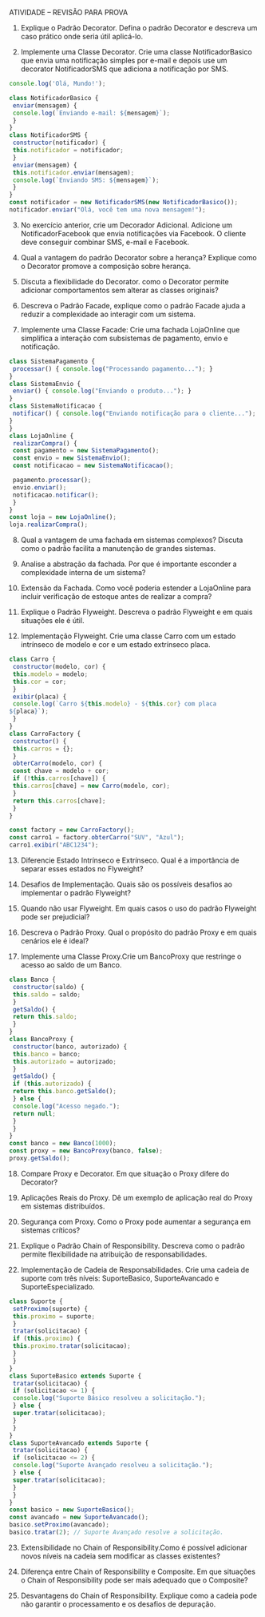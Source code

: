 ATIVIDADE – REVISÃO PARA PROVA
1. Explique o Padrão Decorator. Defina o padrão Decorator e descreva um caso prático onde seria
útil aplicá-lo.

2. Implemente uma Classe Decorator. Crie uma classe NotificadorBasico que envia uma
notificação simples por e-mail e depois use um decorator NotificadorSMS que adiciona a
notificação por SMS.

```javascript
console.log('Olá, Mundo!');

class NotificadorBasico {
 enviar(mensagem) {
 console.log(`Enviando e-mail: ${mensagem}`);
 }
}
class NotificadorSMS {
 constructor(notificador) {
 this.notificador = notificador;
 }
 enviar(mensagem) {
 this.notificador.enviar(mensagem);
 console.log(`Enviando SMS: ${mensagem}`);
 }
}
const notificador = new NotificadorSMS(new NotificadorBasico());
notificador.enviar("Olá, você tem uma nova mensagem!");
```

3. No exercício anterior, crie um Decorador Adicional. Adicione um NotificadorFacebook que envia
notificações via Facebook. O cliente deve conseguir combinar SMS, e-mail e Facebook.

4. Qual a vantagem do padrão Decorator sobre a herança? Explique como o Decorator promove a
composição sobre herança.

5. Discuta a flexibilidade do Decorator. como o Decorator permite adicionar comportamentos sem
alterar as classes originais?

6. Descreva o Padrão Facade, explique como o padrão Facade ajuda a reduzir a complexidade ao
interagir com um sistema.

7. Implemente uma Classe Facade: Crie uma fachada LojaOnline que simplifica a interação com
subsistemas de pagamento, envio e notificação.

```javascript
class SistemaPagamento {
 processar() { console.log("Processando pagamento..."); }
}
class SistemaEnvio {
 enviar() { console.log("Enviando o produto..."); }
}
class SistemaNotificacao {
 notificar() { console.log("Enviando notificação para o cliente...");
}
}
class LojaOnline {
 realizarCompra() {
 const pagamento = new SistemaPagamento();
 const envio = new SistemaEnvio();
 const notificacao = new SistemaNotificacao();

 pagamento.processar();
 envio.enviar();
 notificacao.notificar();
 }
}
const loja = new LojaOnline();
loja.realizarCompra();
```

8. Qual a vantagem de uma fachada em sistemas complexos? Discuta como o padrão facilita a
manutenção de grandes sistemas.

9. Analise a abstração da fachada. Por que é importante esconder a complexidade interna de um
sistema?

10. Extensão da Fachada. Como você poderia estender a LojaOnline para incluir verificação de
estoque antes de realizar a compra?

11. Explique o Padrão Flyweight. Descreva o padrão Flyweight e em quais situações ele é útil.

12. Implementação Flyweight. Crie uma classe Carro com um estado intrínseco de modelo e cor e
um estado extrínseco placa.

```javascript
class Carro {
 constructor(modelo, cor) {
 this.modelo = modelo;
 this.cor = cor;
 }
 exibir(placa) {
 console.log(`Carro ${this.modelo} - ${this.cor} com placa
${placa}`);
 }
}
class CarroFactory {
 constructor() {
 this.carros = {};
 }
 obterCarro(modelo, cor) {
 const chave = modelo + cor;
 if (!this.carros[chave]) {
 this.carros[chave] = new Carro(modelo, cor);
 }
 return this.carros[chave];
 }
}

const factory = new CarroFactory();
const carro1 = factory.obterCarro("SUV", "Azul");
carro1.exibir("ABC1234");
```

13. Diferencie Estado Intrínseco e Extrínseco. Qual é a importância de separar esses estados no
Flyweight?

14. Desafios de Implementação. Quais são os possíveis desafios ao implementar o padrão
Flyweight?

15. Quando não usar Flyweight. Em quais casos o uso do padrão Flyweight pode ser prejudicial?

16. Descreva o Padrão Proxy. Qual o propósito do padrão Proxy e em quais cenários ele é ideal?

17. Implemente uma Classe Proxy.Crie um BancoProxy que restringe o acesso ao saldo de um Banco.

```javascript
class Banco {
 constructor(saldo) {
 this.saldo = saldo;
 }
 getSaldo() {
 return this.saldo;
 }
}
class BancoProxy {
 constructor(banco, autorizado) {
 this.banco = banco;
 this.autorizado = autorizado;
 }
 getSaldo() {
 if (this.autorizado) {
 return this.banco.getSaldo();
 } else {
 console.log("Acesso negado.");
 return null;
 }
 }
}
const banco = new Banco(1000);
const proxy = new BancoProxy(banco, false);
proxy.getSaldo();
```

18. Compare Proxy e Decorator. Em que situação o Proxy difere do Decorator?

19. Aplicações Reais do Proxy. Dê um exemplo de aplicação real do Proxy em sistemas distribuídos.

20. Segurança com Proxy. Como o Proxy pode aumentar a segurança em sistemas críticos?

21. Explique o Padrão Chain of Responsibility. Descreva como o padrão permite flexibilidade na
atribuição de responsabilidades.

22. Implementação de Cadeia de Responsabilidades. Crie uma cadeia de suporte com três níveis:
SuporteBasico, SuporteAvancado e SuporteEspecializado.

```javascript
class Suporte {
 setProximo(suporte) {
 this.proximo = suporte;
 }
 tratar(solicitacao) {
 if (this.proximo) {
 this.proximo.tratar(solicitacao);
 }
 }
}
class SuporteBasico extends Suporte {
 tratar(solicitacao) {
 if (solicitacao <= 1) {
 console.log("Suporte Básico resolveu a solicitação.");
 } else {
 super.tratar(solicitacao);
 }
 }
}
class SuporteAvancado extends Suporte {
 tratar(solicitacao) {
 if (solicitacao <= 2) {
 console.log("Suporte Avançado resolveu a solicitação.");
 } else {
 super.tratar(solicitacao);
 }
 }
}
const basico = new SuporteBasico();
const avancado = new SuporteAvancado();
basico.setProximo(avancado);
basico.tratar(2); // Suporte Avançado resolve a solicitação.
```

23. Extensibilidade no Chain of Responsibility.Como é possível adicionar novos níveis na cadeia sem
modificar as classes existentes?

24. Diferença entre Chain of Responsibility e Composite. Em que situações o Chain of Responsibility
pode ser mais adequado que o Composite?

25. Desvantagens do Chain of Responsibility. Explique como a cadeia pode não garantir o
processamento e os desafios de depuração.
